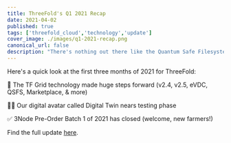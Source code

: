 ```yaml
---
title: ThreeFold's Q1 2021 Recap
date: 2021-04-02
published: true
tags: ['threefold_cloud','technology','update']
cover_image: ./images/q1-2021-recap.png
canonical_url: false
description: "There's nothing out there like the Quantum Safe Filesystem."
---
```


Here's a quick look at the first three months of 2021 for ThreeFold:

🚀 The TF Grid technology made huge steps forward (v2.4, v2.5, eVDC, QSFS, Marketplace, & more)

👯‍♀️ Our digital avatar called Digital Twin nears testing phase

✅ 3Node Pre-Order Batch 1 of 2021 has closed (welcome, new farmers!)

Find the full update [here](https://threefold.io/info/threefold#/threefold__q12021recap).
